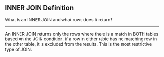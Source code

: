 ## INNER JOIN Definition

What is an INNER JOIN and what rows does it return?

---

An INNER JOIN returns only the rows where there is a match in BOTH tables based on the JOIN condition. If a row in either table has no matching row in the other table, it is excluded from the results. This is the most restrictive type of JOIN.

